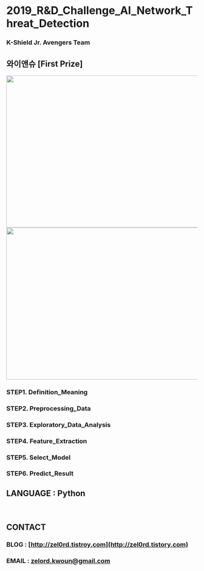 **2019_R&D_Challenge_AI_Network_Threat_Detection**
==========
### K-Shield Jr. Avengers Team
## 와이앤슈 [First Prize]  

<img src="https://github.com/zel0rd/2019_R-D_Challenge_AI_Network_Threat_Detection/blob/master/References/story/dataset.png" width="600px" height="400px" ></img><br/>
<img src="https://github.com/zel0rd/2019_R-D_Challenge_AI_Network_Threat_Detection/blob/master/References/story/define.png" width="600px" height="400px" ></img><br/>


### STEP1. Definition_Meaning  

### STEP2. Preprocessing_Data  

### STEP3. Exploratory_Data_Analysis  

### STEP4. Feature_Extraction  

### STEP5. Select_Model  

### STEP6. Predict_Result  


## LANGUAGE : Python

<br>

## CONTACT
### BLOG : [http://zel0rd.tistroy.com](http://zel0rd.tistory.com)
### EMAIL : zelord.kwoun@gmail.com
